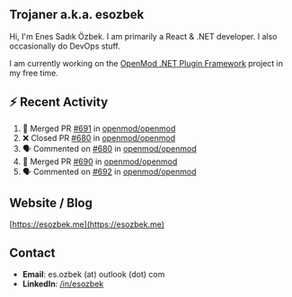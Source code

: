 ##  Trojaner a.k.a. esozbek
Hi, I'm Enes Sadık Özbek. I am primarily a React & .NET developer. I also occasionally do DevOps stuff.

I am currently working on the [OpenMod .NET Plugin Framework](https://github.com/openmod/openmod) project in my free time. 

## :zap: Recent Activity

<!--START_SECTION:activity-->
1. 🎉 Merged PR [#691](https://github.com/openmod/openmod/pull/691) in [openmod/openmod](https://github.com/openmod/openmod)
2. ❌ Closed PR [#680](https://github.com/openmod/openmod/pull/680) in [openmod/openmod](https://github.com/openmod/openmod)
3. 🗣 Commented on [#680](https://github.com/openmod/openmod/issues/680) in [openmod/openmod](https://github.com/openmod/openmod)
4. 🎉 Merged PR [#690](https://github.com/openmod/openmod/pull/690) in [openmod/openmod](https://github.com/openmod/openmod)
5. 🗣 Commented on [#692](https://github.com/openmod/openmod/issues/692) in [openmod/openmod](https://github.com/openmod/openmod)
<!--END_SECTION:activity-->

## Website / Blog
[https://esozbek.me](https://esozbek.me)

## Contact
- **Email**: es.ozbek (at) outlook (dot) com
- **LinkedIn**: [/in/esozbek](https://linkedin.com/in/esozbek)
